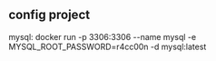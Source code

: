 ## config project
mysql:
  docker run -p 3306:3306 --name mysql -e MYSQL_ROOT_PASSWORD=r4cc00n -d mysql:latest
